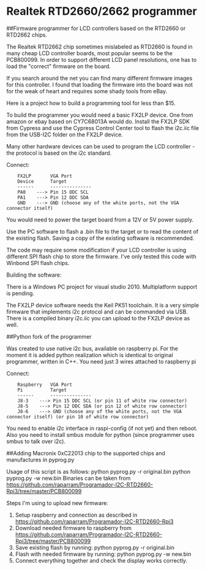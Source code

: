 Realtek RTD2660/2662 programmer
===============================

##Firmware programmer for LCD controllers based on the RTD2660 or RTD2662 chips.

The Realtek RTD2662 chip sometimes mislabeled as RTD2660 is found in many cheap LCD controller boards, most popular seems to be the PCB800099. In order to support different LCD panel resolutions, one has to load the "correct" firmware on the board.

If you search around the net you can find many different firmware images for this controller. I found that loading the firmware into the board was not for the weak of heart and requires some shady tools from eBay.

Here is a project how to build a programming tool for less than $15.

To build the programmer you would need a basic FX2LP device. One from amazon or ebay based on CY7C68013A would do. Install the FX2LP SDK from Cypress and use the Cypress Control Center tool to flash the i2c.iic file from the USB-I2C folder on the FX2LP device.

Many other hardware devices can be used to program the LCD controller - the protocol is based on the i2c standard.

Connect:
```
    FX2LP       VGA Port
    Device      Target
    ------      ---------------
    PA0    ---> Pin 15 DDC SCL
    PA1    ---> Pin 12 DDC SDA
    GND    ---> GND (choose any of the white ports, not the VGA connector itself)
```
You would need to power the target board from a 12V or 5V power supply.

Use the PC software to flash a .bin file to the target or to read the content of the existing flash. Saving a copy of the existing software is recommended.

The code may require some modification if your LCD controller is using different SPI flash chip to store the firmware. I've only tested this code with Winbond SPI flash chips.

Building the software:

There is a Windows PC project for visual studio 2010. Multiplatform support is pending.

The FX2LP device software needs the Keil PK51 toolchain.  It is a very simple firmware that implements i2c protocol and can be commanded via USB. There is a compiled binary i2c.iic you can upload to the FX2LP device as well.

##Python fork of the programmer

Was created to use native i2c bus, available on raspberry pi. For the moment it is added python realization which is identical to original programmer, written in C++. You need just 3 wires attached to raspberry pi

Connect:
```
    Raspberry   VGA Port
    Pi          Target
    ------      ---------------
    J8-3    ---> Pin 15 DDC SCL (or pin 11 of white row connector)
    J8-5    ---> Pin 12 DDC SDA (or pin 12 of white row connector)
    J8-6    ---> GND (choose any of the white ports, not the VGA connector itself) (or pin 10 of white row connector)
```

You need to enable i2c interface in raspi-config (if not yet) and then reboot.
Also you need to install smbus module for python (since programmer uses smbus to talk over i2c).

##Adding Macronix 0xC22013 chip to the supported chips and manufactures in pyprog.py

Usage of this script is as follows:
python pyprog.py -r original.bin
python pyprog.py -w new.bin
Binaries can be taken from https://github.com/raparram/Programador-I2C-RTD2660-Rpi3/tree/master/PCB800099

Steps I'm using to upload new firmware:
1) Setup raspberry and connection as described in https://github.com/raparram/Programador-I2C-RTD2660-Rpi3
2) Download needed firmware to raspberry from https://github.com/raparram/Programador-I2C-RTD2660-Rpi3/tree/master/PCB800099
3) Save existing flash by running: python pyprog.py -r original.bin
4) Flash with needed firmware by running: python pyprog.py -w new.bin
5) Connect everything together and check the display works correctly.
